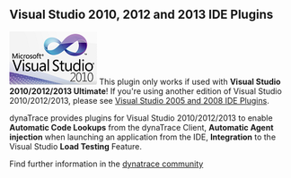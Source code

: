 ## Visual Studio 2010, 2012 and 2013 IDE Plugins

![images_community/download/attachments/47186029/icon.png](images_community/download/attachments/47186029/icon.png)
This plugin only works if used with **Visual Studio 2010/2012/2013 Ultimate**! If you're using another edition of Visual Studio 2010/2012/2013, please see [Visual Studio 2005 and 2008 IDE
Plugins](https://github.com/dynaTrace/Dynatrace-Visual-Studio-2005-and-2008-IDE-Plugins).

dynaTrace provides plugins for Visual Studio 2010/2012/2013 to enable **Automatic Code Lookups** from the dynaTrace Client, **Automatic Agent injection** when launching an application from the IDE,
**Integration** to the Visual Studio **Load Testing** Feature.

Find further information in the [dynatrace community](https://community.dynatrace.com/community/display/DL/Visual+Studio+2010%2C+2012+and+2013+IDE+Plugins)